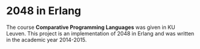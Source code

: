 # 2048 in Erlang
The course **Comparative Programming Languages** was given in KU Leuven. This project is an implementation of 2048 in Erlang and was written in the academic year 2014-2015.